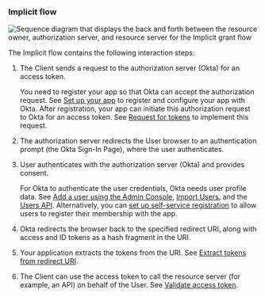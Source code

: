 ### Implicit flow

<div class="full">

![Sequence diagram that displays the back and forth between the resource owner, authorization server, and resource server for the Implicit grant flow](/img/authorization/oauth-implicit-grant-flow.png)

</div>

<!-- Source for image. Generated using http://www.plantuml.com/plantuml/uml/

skinparam monochrome true
actor "Resource Owner (User)" as user
participant "Client" as client
participant "Authorization Server (Okta)" as okta
participant "Resource Server (Your App)" as app

autonumber "<b>#."
client -> okta: Access token request to /authorize
okta -> user: 302 redirect to authentication prompt
user -> okta: Authentication & consent
okta -> client: Access token response
client -> app: Request with access token
app -> client: Response

-->
The Implicit flow contains the following interaction steps:

1. The Client sends a request to the authorization server (Okta) for an access token.

    You need to register your app so that Okta can accept the authorization request. See [Set up your app](#set-up-your-app) to register and configure your app with Okta. After registration, your app can initiate this authorization request to Okta for an access token. See [Request for tokens](#request-for-tokens) to implement this request.

2. The authorization server redirects the User browser to an authentication prompt (the Okta Sign-In Page), where the user authenticates.

3. User authenticates with the authorization server (Okta) and provides consent.

    For Okta to authenticate the user credentials, Okta needs user profile data.
    See [Add a user using the Admin Console](https://help.okta.com/okta_help.htm?id=ext-usgp-add-users), [Import Users](/docs/guides/password-import-inline-hook/), and the [Users API](/docs/reference/api/users/). Alternatively, you can [set up self-service registration](/docs/guides/oie-embedded-sdk-use-case-self-reg/) to allow users to register their membership with the app.

4. Okta redirects the browser back to the specified redirect URI, along with access and ID tokens as a hash fragment in the URI.

5. Your application extracts the tokens from the URI. See [Extract tokens from redirect URI](#extract-tokens-from-redirect-URI).

6. The Client can use the access token to call the resource server (for example, an API) on behalf of the User. See [Validate access token](#validate-access-token).
